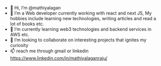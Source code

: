 - 👋 Hi, I’m @mathiyalagan
- 👀 I’m a Web developer currently working with react and next JS, My hobbies include learning new technologies, writing articles and read a lot of books etc.
- 🌱 I’m currently learning web3 technologies and backend services in AWS etc.
- 💞️ I’m looking to collaborate on interesting projects that ignites my curiosity
- 📫 reach me through gmail or linkedin https://www.linkedin.com/in/mathiyalaganraju/

<!---
Mathiyalagan-raju/Mathiyalagan-raju is a ✨ special ✨ repository because its `README.md` (this file) appears on your GitHub profile.
You can click the Preview link to take a look at your changes.
--->
